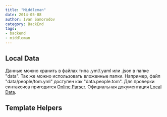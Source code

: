 ```yaml
---
title: "Middleman"
date: 2014-05-08
author: Ivan Samorodov
category: BackEnd
tags:
- backend
- middleman
---
```


## Local Data

Данные можно хранить в файлах типа .yml/.yaml или .json в папке "data". Так же можно использовать вложенные папки. Например, файл "data/people/tom.yml" доступен как "data.people.tom". Для проверки синтаксиса пригодится [Online Parser](http://yaml-online-parser.appspot.com/). Официальная документация [Local Data](http://middlemanapp.com/advanced/local-data/).

## Template Helpers

